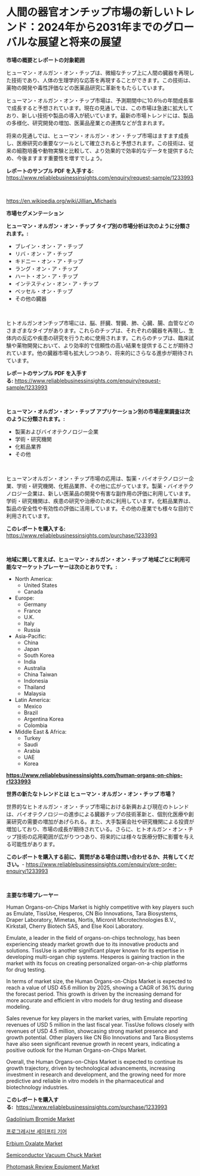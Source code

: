 <p><h1>人間の器官オンチップ市場の新しいトレンド：2024年から2031年までのグローバルな展望と将来の展望</h1></p><p><strong>市場の概要とレポートの対象範囲</strong></p>
<p><p>ヒューマン・オルガン・オン・チップは、微細なチップ上に人間の臓器を再現した技術であり、人体の生理学的な応答を再現することができます。この技術は、薬物の開発や毒性評価などの医薬品研究に革新をもたらしています。</p><p>ヒューマン・オルガン・オン・チップ市場は、予測期間中に10.6％の年間成長率で成長すると予想されています。現在の見通しでは、この市場は急速に拡大しており、新しい技術や製品の導入が続いています。最新の市場トレンドには、製品の多様化、研究開発の増加、医薬品産業との連携などが含まれます。</p><p>将来の見通しでは、ヒューマン・オルガン・オン・チップ市場はますます成長し、医療研究の重要なツールとして確立されると予想されます。この技術は、従来の細胞培養や動物実験と比較して、より効果的で効率的なデータを提供するため、今後ますます重要性を増すでしょう。</p></p>
<p><strong>レポートのサンプル PDF を入手する:</strong> <a href="https://www.reliablebusinessinsights.com/enquiry/request-sample/1233993">https://www.reliablebusinessinsights.com/enquiry/request-sample/1233993</a></p>
<p>&nbsp;</p>
<p><a href="https://en.wikipedia.org/wiki/Jillian_Michaels">https://en.wikipedia.org/wiki/Jillian_Michaels</a></p>
<p><strong>市場セグメンテーション</strong></p>
<p><strong>ヒューマン・オルガン・オン・チップ タイプ別の市場分析は次のように分類されます。:</strong></p>
<p><ul><li>ブレイン・オン・ア・チップ</li><li>リバ・オン・ア・チップ</li><li>キドニー・オン・ア・チップ</li><li>ラング・オン・ア・チップ</li><li>ハート・オン・ア・チップ</li><li>インテスティン・オン・ア・チップ</li><li>ベッセル・オン・チップ</li><li>その他の臓器</li></ul></p>
<p>&nbsp;</p>
<p><p>ヒトオルガンオンチップ市場には、脳、肝臓、腎臓、肺、心臓、腸、血管などのさまざまなタイプがあります。これらのチップは、それぞれの臓器を再現し、生体内の反応や疾患の研究を行うために使用されます。これらのチップは、臨床試験や薬物開発において、より効率的で信頼性の高い結果を提供することが期待されています。他の臓器市場も拡大しつつあり、将来的にさらなる進歩が期待されています。</p></p>
<p><strong>レポートのサンプル PDF を入手する:</strong>&nbsp;<a href="https://www.reliablebusinessinsights.com/enquiry/request-sample/1233993">https://www.reliablebusinessinsights.com/enquiry/request-sample/1233993</a></p>
<p>&nbsp;</p>
<p><strong> ヒューマン・オルガン・オン・チップ アプリケーション別の市場産業調査は次のように分類されます。:</strong></p>
<p><ul><li>製薬およびバイオテクノロジー企業</li><li>学術・研究機関</li><li>化粧品業界</li><li>その他</li></ul></p>
<p>&nbsp;</p>
<p><p>ヒューマンオルガン・オン・チップ市場の応用は、製薬・バイオテクノロジー企業、学術・研究機関、化粧品業界、その他に広がっています。製薬・バイオテクノロジー企業は、新しい医薬品の開発や有害な副作用の評価に利用しています。学術・研究機関は、疾患の研究や治療のために利用しています。化粧品業界は、製品の安全性や有効性の評価に活用しています。その他の産業でも様々な目的で利用されています。</p></p>
<p><strong>このレポートを購入する:</strong>&nbsp; <a href="https://www.reliablebusinessinsights.com/purchase/1233993">https://www.reliablebusinessinsights.com/purchase/1233993</a></p>
<p>&nbsp;</p>
<p><strong>地域に関して言えば、ヒューマン・オルガン・オン・チップ 地域ごとに利用可能なマーケットプレーヤーは次のとおりです。:</strong></p>
<p><ul>
    <li>
        North America:
        <ul>
            <li>United States</li>
            <li>Canada</li>
        </ul>
    </li>
    <li>
        Europe:
        <ul>
            <li>Germany</li>
            <li>France</li>
            <li>U.K.</li>
            <li>Italy</li>
            <li>Russia</li>
        </ul>
    </li>
    <li>
        Asia-Pacific:
        <ul>
            <li>China</li>
            <li>Japan</li>
            <li>South Korea</li>
            <li>India</li>
            <li>Australia</li>
            <li>China Taiwan</li>
            <li>Indonesia</li>
            <li>Thailand</li>
            <li>Malaysia</li>
        </ul>
    </li>
    <li>
        Latin America:
        <ul>
            <li>Mexico</li>
            <li>Brazil</li>
            <li>Argentina Korea</li>
            <li>Colombia</li>
        </ul>
    </li>
    <li>
        Middle East & Africa:
        <ul>
            <li>Turkey</li>
            <li>Saudi</li>
            <li>Arabia</li>
            <li>UAE</li>
            <li>Korea</li>
        </ul>
    </li>
    </ul></p>
<p><strong><a href="https://www.reliablebusinessinsights.com/human-organs-on-chips-r1233993">https://www.reliablebusinessinsights.com/human-organs-on-chips-r1233993</a></strong>&nbsp;</p>
<p><strong>世界の新たなトレンドとは ヒューマン・オルガン・オン・チップ 市場？</strong></p>
<p><p>世界的なヒトオルガン・オン・チップ市場における新興および現在のトレンドは、バイオテクノロジーの進歩による臓器チップの技術革新と、個別化医療や創薬研究の需要の増加があげられる。また、大手製薬会社や研究機関による投資が増加しており、市場の成長が期待されている。さらに、ヒトオルガン・オン・チップ技術の応用範囲が広がりつつあり、将来的には様々な医療分野に影響を与える可能性があります。</p></p>
<p><strong>このレポートを購入する前に、質問がある場合は問い合わせるか、共有してください。</strong>- <a href="https://www.reliablebusinessinsights.com/enquiry/pre-order-enquiry/1233993">https://www.reliablebusinessinsights.com/enquiry/pre-order-enquiry/1233993</a></p>
<p>&nbsp;</p>
<p><strong>主要な市場プレーヤー</strong></p>
<p><p>Human Organs-on-Chips Market is highly competitive with key players such as Emulate, TissUse, Hesperos, CN Bio Innovations, Tara Biosystems, Draper Laboratory, Mimetas, Nortis, Micronit Microtechnologies B.V., Kirkstall, Cherry Biotech SAS, and Else Kooi Laboratory.</p><p>Emulate, a leader in the field of organs-on-chips technology, has been experiencing steady market growth due to its innovative products and solutions. TissUse is another significant player known for its expertise in developing multi-organ chip systems. Hesperos is gaining traction in the market with its focus on creating personalized organ-on-a-chip platforms for drug testing.</p><p>In terms of market size, the Human Organs-on-Chips Market is expected to reach a value of USD 45.6 million by 2025, showing a CAGR of 36.1% during the forecast period. This growth is driven by the increasing demand for more accurate and efficient in vitro models for drug testing and disease modeling.</p><p>Sales revenue for key players in the market varies, with Emulate reporting revenues of USD 5 million in the last fiscal year. TissUse follows closely with revenues of USD 4.5 million, showcasing strong market presence and growth potential. Other players like CN Bio Innovations and Tara Biosystems have also seen significant revenue growth in recent years, indicating a positive outlook for the Human Organs-on-Chips Market.</p><p>Overall, the Human Organs-on-Chips Market is expected to continue its growth trajectory, driven by technological advancements, increasing investment in research and development, and the growing need for more predictive and reliable in vitro models in the pharmaceutical and biotechnology industries.</p></p>
<p><strong>このレポートを購入する:</strong>&nbsp;&nbsp;<a href="https://www.reliablebusinessinsights.com/purchase/1233993">https://www.reliablebusinessinsights.com/purchase/1233993</a></p>
<p><p><a href="https://github.com/jodemen/Market-Research-Report-List-3/blob/main/gadolinium-bromide-market.md">Gadolinium Bromide Market</a></p><p><a href="https://medium.com/@stanleylyittle554467/%EC%A7%84%EB%B3%B4%EC%A0%81%EC%9D%B8-%EC%95%88%EC%A0%84-%EC%9E%A5%EB%B9%84-%EC%8B%9C%EC%9E%A5-%EA%B7%9C%EB%AA%A8-%EC%8B%9C%EC%9E%A5-%EC%A0%84%EB%A7%9D-%EB%B0%8F-%EC%8B%9C%EC%9E%A5-%EC%98%88%EC%B8%A1-2024%EB%85%84%EB%B6%80%ED%84%B0-2031%EB%85%84-d3c6f094bbfa">프로그레시브 세이프티 기어</a></p><p><a href="https://github.com/marloy8/Market-Research-Report-List-5/blob/main/erbium-oxalate-market.md">Erbium Oxalate Market</a></p><p><a href="https://www.linkedin.com/pulse/deep-dive-semiconductor-vacuum-chuck-market-itstrends-segmentation-if3pc">Semiconductor Vacuum Chuck Market</a></p><p><a href="https://issuu.com/reportprime-2/docs/photomask-review-equipment-market-size-2030.pptx">Photomask Review Equipment Market</a></p></p>
